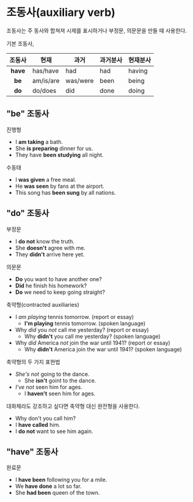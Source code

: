 # 조동사(auxiliary verb)
조동사는 주 동사와 합쳐져 시제를 표시하거나 부정문, 의문문을 만들 때 사용한다.

기본 조동사,

조동사|현재    |과거  |과거분사|현재분사
:------: | -------- | ------ | -------- | --------
**have**|has/have|had   |had     |having  
**be**  |am/is/are|was/were|been |being   
**do**  |do/does |did   |done    |doing   

## "be" 조동사
진행형
- I **am taking** a bath.
- She **is preparing** dinner for us.
- They have **been studying** all night.

수동태
- I **was given** a free meal.
- He **was seen** by fans at the airport.
- This song has **been sung** by all nations.

## "do" 조동사
부정문
- I **do not** know the truth.
- She **doesn't** agree with me.
- They **didn't** arrive here yet.

의문문
- **Do** you want to have another one?
- **Did** he finish his homework?
- **Do** we need to keep going straight?

축약형(contracted auxiliaries)
- I _am playing_ tennis tomorrow. (report or essay)
  - **I'm playing** tennis tomorrow. (spoken language)
- Why _did_ you _not_ call me yesterday? (report or essay)
  - Why **didn't** you call me yesterday? (spoken language)
- Why _did_ America _not_ join the war until 1941? (report or essay)
  - Why **didn't** America join the war until 1941? (spoken language)

축약형의 두 가지 표현법
- _She's not_ going to the dance.
  - She **isn't** goint to the dance.
- _I've not_ seen him for ages.
  - I **haven't** seen him for ages.

대화체라도 강조하고 싶다면 축약형 대신 완전형을 사용한다.
- Why don't you call him?
- I **have called** him.
- I **do not** want to see him again.


## "have" 조동사
완료문
- I **have been** following you for a mile.
- We **have done** a lot so far.
- She **had been** queen of the town.
